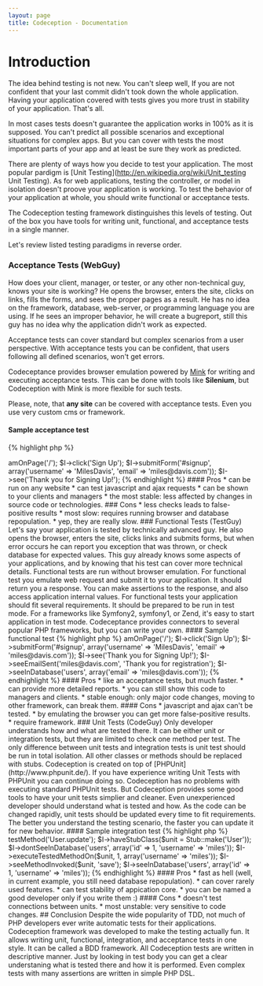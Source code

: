```yaml
---
layout: page
title: Codeception - Documentation
---
```


# Introduction

The idea behind testing is not new. You can't sleep well, If you are not confident that your last commit didn't took down the whole application.
Having your application covered with tests gives you more trust in stability of your application. That's all.

In most cases tests doesn't guarantee the application works in 100% as it is supposed. You can't predict all possible scenarios and exceptional situations for complex apps.
But you can cover with tests the most important parts of your app and at least be sure they work as predicted.

There are plenty of ways how you decide to test your application. The most popular pardigm is [Unit Testing](http://en.wikipedia.org/wiki/Unit_testing Unit Testing). As for web applications, testing the controller, or model in isolation doesn't proove your application is working. To test the behavior of your application at whole, you should write functional or acceptance tests.

The Codeception testing framework distinguishes this levels of testing. Out of the box you have tools for writing unit, functional, and acceptance tests in a single manner.

Let's review listed testing paradigms in reverse order.

### Acceptance Tests (WebGuy)

How does your client, manager, or tester, or any other non-technical guy, knows your site is working? He opens the browser, enters the site, clicks on links, fills the forms, and sees the proper pages as a result. He has no idea on the framework, database, web-server, or programming language you are using. If he sees an improper behavior, he will create a bugreport, still this guy has no idea why the application didn't work as expected.

Acceptance tests can cover standard but complex scenarios from a user perspective. With acceptance tests you can be confident, that users following all defined scenarios, won't get errors. 

Codeceptance provides browser emulation powered by [Mink](http://mink.behat.org) for writing and executing acceptance tests. This can be done with tools like **Silenium**, but Codeception with Mink is more flexible for such tests. 

Please, note, that **any site** can be covered with acceptance tests. Even you use very custom cms or framework.

#### Sample acceptance test

{% highlight php %}
<?php
$I = new TestGuy($scenario);
$I->amOnPage('/');
$I->click('Sign Up');
$I->submitForm('#signup', array('username' => 'MilesDavis', 'email' => 'miles@davis.com'));
$I->see('Thank you for Signing Up!');

{% endhighlight %}

#### Pros

* can be run on any website
* can test javascript and ajax requests
* can be shown to your clients and managers
* the most stable: less affected by changes in source code or technologies.

### Cons
* less checks leads to false-positive results
* most slow: requires running browser and database repopulation.
* yep, they are really slow.


### Functional Tests (TestGuy)

Let's say your application is tested by technically advanced guy. He also opens the browser, enters the site, clicks links and submits forms, but when error occurs he can report you exception that was thrown, or check database for expected values. This guy already knows some aspects of your applications, and by knowing that his test can cover more technical details.

Functional tests are run without browser emulation. For functional test you emulate web request and submit it to your application. It should return you a response. You can make assertions to the response, and also access application internal values.

For functional tests your application should fit several requirements. It should be prepared to be run in test mode. For a frameworks like Symfony2, symfony1, or Zend, it's easy to start application in test mode. 

Codeceptance provides connectors to several popular PHP frameworks, but you can write your own.

#### Sample functional test

{% highlight php %}
<?php
$I = new TestGuy($scenario);
$I->amOnPage('/');
$I->click('Sign Up');
$I->submitForm('#signup', array('username' => 'MilesDavis', 'email' => 'miles@davis.com'));
$I->see('Thank you for Signing Up!');
$I->seeEmailSent('miles@davis.com', 'Thank you for registration');
$I->seeInDatabase('users', array('email' => 'miles@davis.com'));

{% endhighlight %}

#### Pros

* like an acceptance tests, but much faster.
* can provide more detailed reports.
* you can still show this code to managers and clients.
* stable enough: only major code changes, moving to other framework, can break them. 

#### Cons

* javascript and ajax can't be tested.
* by emulating the browser you can get more false-positive results.
* require framework.

### Unit Tests (CodeGuy)

Only developer understands how and what are tested there. It can be either unit or integration tests, but they are limited to check one method per test.

The only difference between unit tests and integration tests is unit test should be run in total isolation. All other classes or methods should be replaced with stubs. 

Codeception is created on top of [PHPUnit](http://www.phpunit.de/). If you have experience writing Unit Tests with PHPUnit you can continue doing so. Codeception has no problems with executing standard PHPUnit tests. 

But Codeception provides some good tools to have your unit tests simplier and cleaner. Even unexperienced developer should understand what is tested and how. As the code can be changed rapidly, unit tests should be updated every time to fit requirements. The better you understand the testing scenario, the faster you can update it for new behavior. 

#### Sample integration test

{% highlight php %}
<?php
// we are testing public method of User class.
// It requires the user_id and array of parameters.

$I = new CodeGuy($scenario);
$I->testMethod('User.update');
$I->haveStubClass($unit = Stub::make('User'));
$I->dontSeeInDatabase('users', array('id' => 1, 'username' => 'miles'));
$I->executeTestedMethodOn($unit, 1, array('username' => 'miles'));
$I->seeMethodInvoked($unit, 'save');
$I->seeInDatabase('users', array('id' => 1, 'username' => 'miles'));

{% endhighlight %}

#### Pros

* fast as hell (well, in current example, you still need database repopulation).
* can cover rarely used features.
* can test stability of appication core.
* you can be named a good developer only if you write them :)

#### Cons

* doesn't test connections between units.
* most unstable: very sensitive to code changes.

## Conclusion

Despite the wide popularity of TDD, not much of PHP developers ever write automatic tests for their applications. Codeception framework was developed to make the testing actually fun. It allows writing unit, functional, integration, and acceptance tests in one style.

It can be called a BDD framework. All Codeception tests are written in descriptive manner. Just by looking in test body you can get a clear understaning what is tested there and how it is performed. Even complex tests with many assertions are written in simple PHP DSL.
